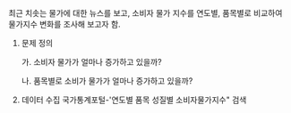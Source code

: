 최근 치솟는 물가에 대한 뉴스를 보고, 소비자 물가 지수를 연도별, 품목별로 비교하여 물가지수 변화를 조사해 보고자 함.

1. 문제 정의
   
   가. 소비자 물가가 얼마나 증가하고 있을까?

   나. 품목별로 소비가 물가가 얼마나 증가하고 있을까?

2. 데이터 수집
   국가통계포털-'연도별 품목 성질별 소비자물가지수" 검색
